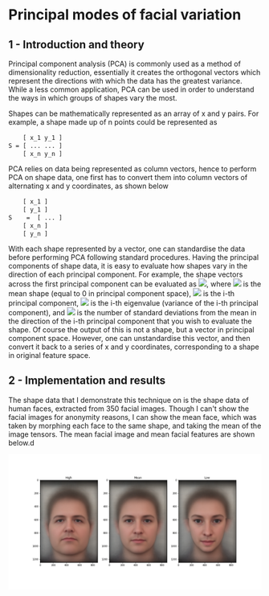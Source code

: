 # Principal modes of facial variation

## 1 - Introduction and theory

Principal component analysis (PCA) is commonly used as a method of dimensionality reduction, essentially it creates the orthogonal vectors which represent the directions with which the data has the greatest variance. While a less common application, PCA can be used in order to understand the ways in which groups of shapes vary the most.

Shapes can be mathematically represented as an array of x and y pairs. For example, a shape made up of n points could be represented as

        [ x_1 y_1 ]
    S = [ ... ... ]
        [ x_n y_n ]

PCA relies on data being represented as column vectors, hence to perform PCA on shape data, one first has to convert them into column vectors of alternating x and y coordinates, as shown below

		[ x_1 ]
		[ y_1 ]
    S    = 	[ ... ]
		[ x_n ]
		[ y_n ]

With each shape represented by a vector, one can standardise the data before performing PCA following standard procedures. Having the principal components of shape data, it is easy to evaluate how shapes vary in the direction of each principal component. For example, the shape vectors across the first principal component can be evaluated as <img src="https://render.githubusercontent.com/render/math?math=\mu \pm v \sqrt{\lambda_i} \varphi_i">, where <img src="https://render.githubusercontent.com/render/math?math=\mu"> is the mean shape (equal to 0 in principal component space), <img src="https://render.githubusercontent.com/render/math?math=\varphi_i"> is the i-th principal component, <img src="https://render.githubusercontent.com/render/math?math=\lambda_i"> is the i-th eigenvalue (variance of the i-th principal component), and <img src="https://render.githubusercontent.com/render/math?math=v"> is the number of standard deviations from the mean in the direction of the i-th principal component that you wish to evaluate the shape. Of course the output of this is not a shape, but a vector in principal component space. However, one can unstandardise this vector, and then convert it back to a series of x and y coordinates, corresponding to a shape in original feature space.


## 2 - Implementation and results

The shape data that I demonstrate this technique on is the shape data of human faces, extracted from 350 facial images. Though I can't show the facial images for anonymity reasons, I can show the mean face, which was taken by morphing each face to the same shape, and taking the mean of the image tensors. The mean facial image and mean facial features are shown below.d

![First mode of variation](comparison.png?raw=True)
